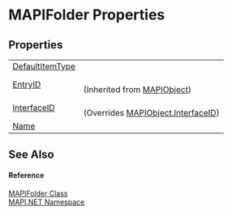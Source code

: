 # MAPIFolder Properties




## Properties
<table>
<tr>
<td><a href="1bebd29b-9af2-2892-1920-b630e6c09d0f.md">DefaultItemType</a></td>
<td> </td></tr>
<tr>
<td><a href="361b1fae-bad7-de5a-f54e-55df88c08a15.md">EntryID</a></td>
<td><br />(Inherited from <a href="6aa245b8-3fdd-0cd0-a3f7-bdccb4596d2c.md">MAPIObject</a>)</td></tr>
<tr>
<td><a href="64e30232-778e-0db3-e73b-0679e5d3071a.md">InterfaceID</a></td>
<td><br />(Overrides <a href="760157ae-77d7-574f-57ee-ff447325863b.md">MAPIObject.InterfaceID</a>)</td></tr>
<tr>
<td><a href="d47cd3e1-f423-4bfb-b1d3-582faa20c5a0.md">Name</a></td>
<td> </td></tr>
</table>

## See Also


#### Reference
<a href="f0f65788-8462-2019-0156-d17cd0205fa2.md">MAPIFolder Class</a>  
<a href="5bef4637-66f8-16d4-e5f4-4d0da57a1538.md">MAPI.NET Namespace</a>  
